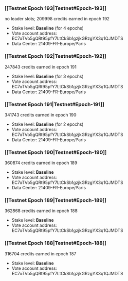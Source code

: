 ### [[Testnet Epoch 193|Testnet#Epoch-193]]
no leader slots; 209998 credits earned in epoch 192
* Stake level: **Baseline** (for 4 epochs)
* Vote account address: EC7oTVo5gQRt95pfY7LtCkSb1gzjkGRzgYX3q1QJMDTS
* Data Center: 21409-FR-Europe/Paris
### [[Testnet Epoch 192|Testnet#Epoch-192]]
247843 credits earned in epoch 191
* Stake level: **Baseline** (for 3 epochs)
* Vote account address: EC7oTVo5gQRt95pfY7LtCkSb1gzjkGRzgYX3q1QJMDTS
* Data Center: 21409-FR-Europe/Paris
### [[Testnet Epoch 191|Testnet#Epoch-191]]
341743 credits earned in epoch 190
* Stake level: **Baseline** (for 2 epochs)
* Vote account address: EC7oTVo5gQRt95pfY7LtCkSb1gzjkGRzgYX3q1QJMDTS
* Data Center: 21409-FR-Europe/Paris
### [[Testnet Epoch 190|Testnet#Epoch-190]]
360874 credits earned in epoch 189
* Stake level: **Baseline**
* Vote account address: EC7oTVo5gQRt95pfY7LtCkSb1gzjkGRzgYX3q1QJMDTS
* Data Center: 21409-FR-Europe/Paris
### [[Testnet Epoch 189|Testnet#Epoch-189]]
362868 credits earned in epoch 188
* Stake level: **Baseline**
* Vote account address: EC7oTVo5gQRt95pfY7LtCkSb1gzjkGRzgYX3q1QJMDTS
### [[Testnet Epoch 188|Testnet#Epoch-188]]
316704 credits earned in epoch 187
* Stake level: **Baseline**
* Vote account address: EC7oTVo5gQRt95pfY7LtCkSb1gzjkGRzgYX3q1QJMDTS